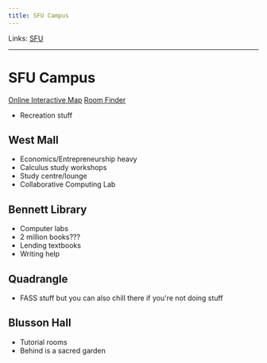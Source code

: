 ```yaml
---
title: SFU Campus
---
```

Links: [SFU](out/sfu.md)
___
# SFU Campus
[Online Interactive Map](https://sfu.hostexp.com/)
[Room Finder](https://roomfinder.sfu.ca/apps/sfuroomfinder_web/)
- Recreation stuff
## West Mall
- Economics/Entrepreneurship heavy
- Calculus study workshops
- Study centre/lounge
- Collaborative Computing Lab
## Bennett Library
- Computer labs
- 2 million books???
- Lending textbooks
- Writing help
## Quadrangle
- FASS stuff but you can also chill there if you're not doing stuff
## Blusson Hall
- Tutorial rooms
- Behind is a sacred garden